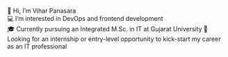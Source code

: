 👋 Hi, I’m Vihar Panasara                                                                                                                                                                                               
💻 I’m interested in DevOps and frontend development                                                                                                                                                                    
🎓 Currently pursuing an Integrated M.Sc. in IT at Gujarat University                                                                                                                                                   🚀 Looking for an internship or entry-level opportunity to kick-start my career as an IT professional
